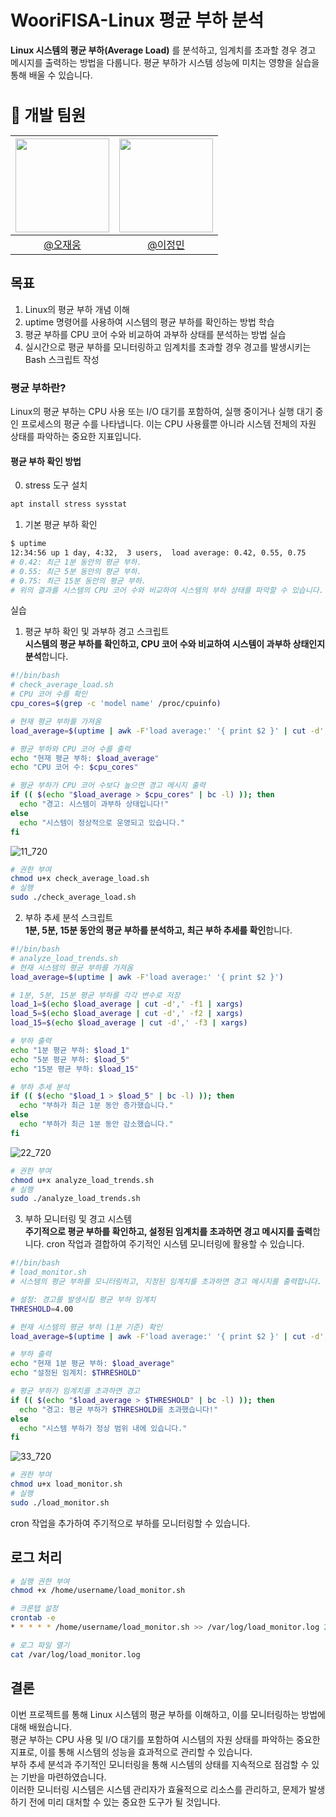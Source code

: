 # WooriFISA-Linux 평균 부하 분석
**Linux 시스템의 평균 부하(Average Load)** 를 분석하고, 임계치를 초과할 경우 경고 메시지를 출력하는 방법을 다룹니다. 평균 부하가 시스템 성능에 미치는 영향을 실습을 통해 배울 수 있습니다.
<h2 style="font-size: 25px;"> 🗽 개발 팀원<br>
  
|<img src="https://avatars.githubusercontent.com/u/175371231?v=4" width="150" height="150"/>|<img src="https://avatars.githubusercontent.com/u/82391356?v=4" width="150" height="150"/>|
|:-:|:-:|
|[@오재웅](https://github.com/ohwoong2)|[@이정민](https://github.com/jjeong1015)

## 목표
1. Linux의 평균 부하 개념 이해<br>
2. uptime 명령어를 사용하여 시스템의 평균 부하를 확인하는 방법 학습<br>
3. 평균 부하를 CPU 코어 수와 비교하여 과부하 상태를 분석하는 방법 실습<br>
4. 실시간으로 평균 부하를 모니터링하고 임계치를 초과할 경우 경고를 발생시키는 Bash 스크립트 작성

### 평균 부하란?
Linux의 평균 부하는 CPU 사용 또는 I/O 대기를 포함하여, 실행 중이거나 실행 대기 중인 프로세스의 평균 수를 나타냅니다. 이는 CPU 사용률뿐 아니라 시스템 전체의 자원 상태를 파악하는 중요한 지표입니다.

#### 평균 부하 확인 방법
0. stress 도구 설치
```bash
apt install stress sysstat
```
1. 기본 평균 부하 확인
```bash
$ uptime
12:34:56 up 1 day, 4:32,  3 users,  load average: 0.42, 0.55, 0.75
# 0.42: 최근 1분 동안의 평균 부하.
# 0.55: 최근 5분 동안의 평균 부하.
# 0.75: 최근 15분 동안의 평균 부하.
# 위의 결과를 시스템의 CPU 코어 수와 비교하여 시스템의 부하 상태를 파악할 수 있습니다.
```

실습
1. 평균 부하 확인 및 과부하 경고 스크립트
<br> **시스템의 평균 부하를 확인하고, CPU 코어 수와 비교하여 시스템이 과부하 상태인지 분석**합니다.

```bash
#!/bin/bash
# check_average_load.sh
# CPU 코어 수를 확인
cpu_cores=$(grep -c 'model name' /proc/cpuinfo)

# 현재 평균 부하를 가져옴
load_average=$(uptime | awk -F'load average:' '{ print $2 }' | cut -d',' -f1 | xargs)

# 평균 부하와 CPU 코어 수를 출력
echo "현재 평균 부하: $load_average"
echo "CPU 코어 수: $cpu_cores"

# 평균 부하가 CPU 코어 수보다 높으면 경고 메시지 출력
if (( $(echo "$load_average > $cpu_cores" | bc -l) )); then
  echo "경고: 시스템이 과부하 상태입니다!"
else
  echo "시스템이 정상적으로 운영되고 있습니다."
fi
```

![11_720](https://github.com/user-attachments/assets/0dc5affb-953a-4403-8a93-addcdbe06ca6)
```bash
# 권한 부여
chmod u+x check_average_load.sh
# 실행
sudo ./check_average_load.sh
```

2. 부하 추세 분석 스크립트
<br> **1분, 5분, 15분 동안의 평균 부하를 분석하고, 최근 부하 추세를 확인**합니다.

```bash
#!/bin/bash
# analyze_load_trends.sh
# 현재 시스템의 평균 부하를 가져옴
load_average=$(uptime | awk -F'load average:' '{ print $2 }')

# 1분, 5분, 15분 평균 부하를 각각 변수로 저장
load_1=$(echo $load_average | cut -d',' -f1 | xargs)
load_5=$(echo $load_average | cut -d',' -f2 | xargs)
load_15=$(echo $load_average | cut -d',' -f3 | xargs)

# 부하 출력
echo "1분 평균 부하: $load_1"
echo "5분 평균 부하: $load_5"
echo "15분 평균 부하: $load_15"

# 부하 추세 분석
if (( $(echo "$load_1 > $load_5" | bc -l) )); then
  echo "부하가 최근 1분 동안 증가했습니다."
else
  echo "부하가 최근 1분 동안 감소했습니다."
fi
```

![22_720](https://github.com/user-attachments/assets/7b0319ff-6b52-482d-b7f4-4d6e6c70243e)

```bash
# 권한 부여
chmod u+x analyze_load_trends.sh
# 실행
sudo ./analyze_load_trends.sh
```

3. 부하 모니터링 및 경고 시스템
<br> **주기적으로 평균 부하를 확인하고, 설정된 임계치를 초과하면 경고 메시지를 출력**합니다. cron 작업과 결합하여 주기적인 시스템 모니터링에 활용할 수 있습니다.

```bash
#!/bin/bash
# load_monitor.sh
# 시스템의 평균 부하를 모니터링하고, 지정된 임계치를 초과하면 경고 메시지를 출력합니다.

# 설정: 경고를 발생시킬 평균 부하 임계치
THRESHOLD=4.00

# 현재 시스템의 평균 부하 (1분 기준) 확인
load_average=$(uptime | awk -F'load average:' '{ print $2 }' | cut -d',' -f1 | xargs)

# 부하 출력
echo "현재 1분 평균 부하: $load_average"
echo "설정된 임계치: $THRESHOLD"

# 평균 부하가 임계치를 초과하면 경고
if (( $(echo "$load_average > $THRESHOLD" | bc -l) )); then
  echo "경고: 평균 부하가 $THRESHOLD를 초과했습니다!"
else
  echo "시스템 부하가 정상 범위 내에 있습니다."
fi
```

![33_720](https://github.com/user-attachments/assets/c55cdd15-91c8-4d33-93a3-639428e19c8d)


```bash
# 권한 부여
chmod u+x load_monitor.sh
# 실행
sudo ./load_monitor.sh
```

cron 작업을 추가하여 주기적으로 부하를 모니터링할 수 있습니다.

## 로그 처리
```bash
# 실행 권한 부여
chmod +x /home/username/load_monitor.sh

# 크론탭 설정
crontab -e
* * * * * /home/username/load_monitor.sh >> /var/log/load_monitor.log 2>&1

# 로그 파일 열기
cat /var/log/load_monitor.log
```

## 결론

이번 프로젝트를 통해 Linux 시스템의 평균 부하를 이해하고, 이를 모니터링하는 방법에 대해 배웠습니다.<br>
평균 부하는 CPU 사용 및 I/O 대기를 포함하여 시스템의 자원 상태를 파악하는 중요한 지표로, 이를 통해 시스템의 성능을 효과적으로 관리할 수 있습니다.<br>
부하 추세 분석과 주기적인 모니터링을 통해 시스템의 상태를 지속적으로 점검할 수 있는 기반을 마련하였습니다. <br>
이러한 모니터링 시스템은 시스템 관리자가 효율적으로 리소스를 관리하고, 문제가 발생하기 전에 미리 대처할 수 있는 중요한 도구가 될 것입니다.
